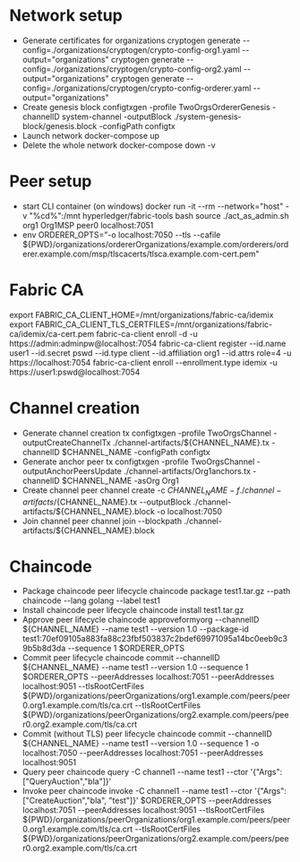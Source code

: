 # Network setup
- Generate certificates for organizations
cryptogen generate --config=./organizations/cryptogen/crypto-config-org1.yaml --output="organizations"
cryptogen generate --config=./organizations/cryptogen/crypto-config-org2.yaml --output="organizations"
cryptogen generate --config=./organizations/cryptogen/crypto-config-orderer.yaml --output="organizations"
- Create genesis block
configtxgen -profile TwoOrgsOrdererGenesis -channelID system-channel -outputBlock ./system-genesis-block/genesis.block -configPath configtx
- Launch network
docker-compose up
- Delete the whole network
docker-compose down -v
# Peer setup
- start CLI container (on windows)
docker run -it --rm --network="host" -v "%cd%":/mnt hyperledger/fabric-tools bash
source ./act_as_admin.sh org1 Org1MSP peer0 localhost:7051
- env
ORDERER_OPTS="-o localhost:7050 --tls --cafile ${PWD}/organizations/ordererOrganizations/example.com/orderers/orderer.example.com/msp/tlscacerts/tlsca.example.com-cert.pem"
# Fabric CA
export FABRIC_CA_CLIENT_HOME=/mnt/organizations/fabric-ca/idemix
export FABRIC_CA_CLIENT_TLS_CERTFILES=/mnt/organizations/fabric-ca/idemix/ca-cert.pem
fabric-ca-client enroll -d -u https://admin:adminpw@localhost:7054
fabric-ca-client register --id.name user1 --id.secret pswd --id.type client --id.affiliation org1 --id.attrs role=4 -u https://localhost:7054
fabric-ca-client enroll --enrollment.type idemix -u https://user1:pswd@localhost:7054
# Channel creation
- Generate channel creation tx
configtxgen -profile TwoOrgsChannel -outputCreateChannelTx ./channel-artifacts/${CHANNEL_NAME}.tx -channelID $CHANNEL_NAME -configPath configtx
- Generate anchor peer tx
configtxgen -profile TwoOrgsChannel -outputAnchorPeersUpdate ./channel-artifacts/Org1anchors.tx -channelID $CHANNEL_NAME -asOrg Org1
- Create channel
peer channel create -c $CHANNEL_NAME -f ./channel-artifacts/${CHANNEL_NAME}.tx --outputBlock ./channel-artifacts/${CHANNEL_NAME}.block -o localhost:7050
- Join channel
peer channel join --blockpath ./channel-artifacts/${CHANNEL_NAME}.block
# Chaincode
- Package chaincode
peer lifecycle chaincode package test1.tar.gz --path chaincode --lang golang --label test1
- Install chaincode
peer lifecycle chaincode install test1.tar.gz
- Approve
peer lifecycle chaincode approveformyorg --channelID ${CHANNEL_NAME} --name test1 --version 1.0 --package-id test1:70ef09105a883fa88c23fbf503837c2bdef69971095a14bc0eeb9c39b5b8d3da --sequence 1 $ORDERER_OPTS
- Commit
peer lifecycle chaincode commit --channelID ${CHANNEL_NAME} --name test1 --version 1.0  --sequence 1 $ORDERER_OPTS --peerAddresses localhost:7051 --peerAddresses localhost:9051 --tlsRootCertFiles ${PWD}/organizations/peerOrganizations/org1.example.com/peers/peer0.org1.example.com/tls/ca.crt --tlsRootCertFiles ${PWD}/organizations/peerOrganizations/org2.example.com/peers/peer0.org2.example.com/tls/ca.crt
- Commit (without TLS)
peer lifecycle chaincode commit --channelID ${CHANNEL_NAME} --name test1 --version 1.0  --sequence 1 -o localhost:7050 --peerAddresses localhost:7051 --peerAddresses localhost:9051
- Query
peer chaincode query -C channel1 --name test1 --ctor '{"Args":["QueryAuction","bla"]}'
- Invoke
peer chaincode invoke -C channel1 --name test1 --ctor '{"Args":["CreateAuction","bla", "test"]}' $ORDERER_OPTS --peerAddresses localhost:7051 --peerAddresses localhost:9051 --tlsRootCertFiles ${PWD}/organizations/peerOrganizations/org1.example.com/peers/peer0.org1.example.com/tls/ca.crt --tlsRootCertFiles ${PWD}/organizations/peerOrganizations/org2.example.com/peers/peer0.org2.example.com/tls/ca.crt